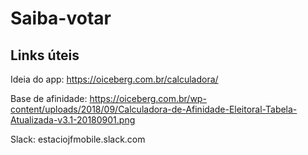 # Saiba-votar

## Links úteis ##

Ideia do app: https://oiceberg.com.br/calculadora/

Base de afinidade: https://oiceberg.com.br/wp-content/uploads/2018/09/Calculadora-de-Afinidade-Eleitoral-Tabela-Atualizada-v3.1-20180901.png

Slack: estaciojfmobile.slack.com


